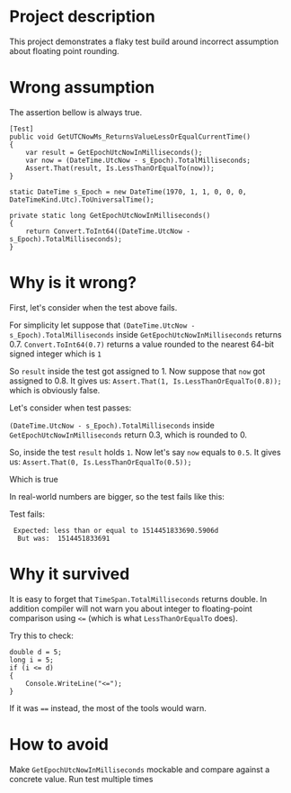 ﻿# Project description

This project demonstrates a flaky test build around incorrect assumption about floating point rounding.

# Wrong assumption

The assertion bellow is always true.

```
[Test]
public void GetUTCNowMs_ReturnsValueLessOrEqualCurrentTime()
{
    var result = GetEpochUtcNowInMilliseconds();
    var now = (DateTime.UtcNow - s_Epoch).TotalMilliseconds;
    Assert.That(result, Is.LessThanOrEqualTo(now));
}

static DateTime s_Epoch = new DateTime(1970, 1, 1, 0, 0, 0, DateTimeKind.Utc).ToUniversalTime();

private static long GetEpochUtcNowInMilliseconds()
{
    return Convert.ToInt64((DateTime.UtcNow - s_Epoch).TotalMilliseconds);
}
```

# Why is it wrong?

First, let's consider when the test above fails.

For simplicity let suppose that `(DateTime.UtcNow - s_Epoch).TotalMilliseconds` 
inside `GetEpochUtcNowInMilliseconds` returns 0.7. `Convert.ToInt64(0.7)` returns a value rounded to the 
nearest 64-bit signed integer which is `1` 

So `result` inside the test got assigned to 1. Now suppose that `now` got assigned to 0.8. It gives us: 
`Assert.That(1, Is.LessThanOrEqualTo(0.8));`
which is obviously false.

Let's consider when test passes:

`(DateTime.UtcNow - s_Epoch).TotalMilliseconds` inside `GetEpochUtcNowInMilliseconds` return 0.3, 
which is rounded to 0.

So, inside the test `result` holds `1`. Now let's say `now` equals to `0.5`. It gives us:
`Assert.That(0, Is.LessThanOrEqualTo(0.5));`

Which is true

In real-world numbers are bigger, so the test fails like this:

Test fails:
```
 Expected: less than or equal to 1514451833690.5906d
  But was:  1514451833691
```


# Why it survived

It is easy to forget that `TimeSpan.TotalMilliseconds` returns double. In addition
compiler will not warn you about integer to floating-point comparison using `<=`
(which is what `LessThanOrEqualTo` does).

Try this to check:
```
double d = 5;
long i = 5;
if (i <= d)
{
    Console.WriteLine("<=");
}
```
If it was `==` instead, the most of the tools would warn.

# How to avoid

Make `GetEpochUtcNowInMilliseconds` mockable and compare against a concrete value.
Run test multiple times




